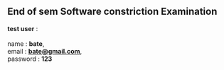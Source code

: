 ## End of sem Software constriction Examination

**test user** :<br /><br /> name : **bate**,<br /> email : **bate@gmail.com**, <br /> password : **123**
